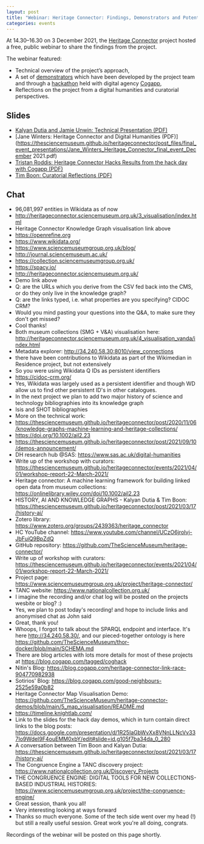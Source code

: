 ```yaml
---
layout: post
title: "Webinar: Heritage Connector: Findings, Demonstrators and Potential (3 December 2021)"
categories: events
---
```


At 14.30–16.30 on 3 December 2021, the [Heritage Connector](https://www.sciencemuseumgroup.org.uk/project/heritage-connector/) project hosted a free, public webinar to share the findings from the project.

The webinar featured: 

* Technical overview of the project’s approach,
* A set of [demonstrators](https://thesciencemuseum.github.io/heritage-connector-demos/) which have been developed by the project team and through a [hackathon](https://thesciencemuseum.github.io/heritageconnector/post/2021/12/05/Hackathon-Demos/) held with digital agency [Cogapp](https://www.cogapp.com),
* Reflections on the project from a digital humanities and curatorial perspectives.

## Slides

* [Kalyan Dutia and Jamie Unwin: Technical Presentation (PDF)](https://thesciencemuseum.github.io/heritageconnector/post_files/final_event_presentations/Kalyan_Dutia_Jamie_Unwin_Heritage_Connector_Final_Event_technical_presentation.pdf)
* [Jane Winters: Heritage Connector and Digital Humanities (PDF)](https://thesciencemuseum.github.io/heritageconnector/post_files/final_event_presentations/Jane_Winters_Heritage_Connector_final_event_December 2021.pdf)
* [Tristan Roddis:  Heritage Connector Hacks Results from the hack day with Cogapp (PDF)](https://thesciencemuseum.github.io/heritageconnector/post_files/final_event_presentations/Tristan_Roddis_Heritage_Connector_Hack_Day.pdf)
* [Tim Boon: Curatorial Reflections (PDF)](https://thesciencemuseum.github.io/heritageconnector/post_files/final_event_presentations/Tim_Boon_Heritage_Connector_Curatorial_Reflections_inc_Congruence_Engine.pdf)

## Chat

* 96,081,997 entities in Wikidata as of now
* <http://heritageconnector.sciencemuseum.org.uk/3_visualisation/index.html>
* Heritage Connector Knowledge Graph visualisation link above
* <https://openrefine.org>
* <https://www.wikidata.org/>
* <https://www.sciencemuseumgroup.org.uk/blog/>
* <http://journal.sciencemuseum.ac.uk/>
* <https://collection.sciencemuseumgroup.org.uk/>
* <https://spacy.io/>
* <http://heritageconnector.sciencemuseum.org.uk/>
* Demo link above
* Q: are the URLs which you derive from the CSV fed back into the CMS, or do they only live in the knowledge graph?
* Q: are the links typed, i.e. what properties are you specifying? CIDOC CRM?
* Would you mind pasting your questions into the Q&A, to make sure they don't get missed?
* Cool thanks!
* Both museum collections (SMG + V&A) visualisation here: <http://heritageconnector.sciencemuseum.org.uk/4_visualisation_vanda/index.html>
* Metadata explorer: <http://34.240.58.30:8010/view_connections>
* there have been contributions to Wikidata as part of the Wikimedian in Residence project, but not extensively
* So you were using Wikidata Q IDs as persistent identifiers
* <https://cidoc-crm.org/>
* Yes, Wikidata was largely used as a persistent identifier and though WD allow us to find other persistent ID's in other catalogues.
* In the next project we plan to add two major history of science and technology bibliographies into its knowledge graph
* Isis and SHOT bibliographies
* More on the technical work:
* <https://thesciencemuseum.github.io/heritageconnector/post/2020/11/06/knowledge-graphs-machine-learning-and-heritage-collections/>
* <https://doi.org/10.1002/ail2.23>
* <https://thesciencemuseum.github.io/heritageconnector/post/2021/09/10/demos-announcement/>
* DH research hub @SAS: https://www.sas.ac.uk/digital-humanities
* Write up of the workshop with curators: <https://thesciencemuseum.github.io/heritageconnector/events/2021/04/01/workshop-report-22-March-2021/>
* Heritage connector: A machine learning framework for building linked open data from museum collections: https://onlinelibrary.wiley.com/doi/10.1002/ail2.23
* HISTORY, AI AND KNOWLEDGE GRAPHS - Kalyan Dutia & Tim Boon: <https://thesciencemuseum.github.io/heritageconnector/post/2021/03/17/history-ai/>
* Zotero library: <https://www.zotero.org/groups/2439363/heritage_connector>
* HC YouTube channel: <https://www.youtube.com/channel/UCzO6jroIvj-JbFuiQ9BpZdQ>
* GitHub repository: <https://github.com/TheScienceMuseum/heritage-connector/>
* Write up of workshop with curators: <https://thesciencemuseum.github.io/heritageconnector/events/2021/04/01/workshop-report-22-March-2021/>
* Project page: <https://www.sciencemuseumgroup.org.uk/project/heritage-connector/>
* TANC website: <https://www.nationalcollection.org.uk/>
* I imagine the recording and/or chat log will be posted on the projects wesbite or blog? :)
* Yes, we plan to post today's recording! and hope to include links and anonymised chat as John said 
* Great, thank you!
* Whoops, I forgot to talk about the SPARQL endpoint and interface. It's here <http://34.240.58.30/>, and our pieced-together ontology is here <https://github.com/TheScienceMuseum/thor-docker/blob/main/SCHEMA.md>
* There are blog articles with lots more details for most of these projects at <https://blog.cogapp.com/tagged/coghack>
* Nitin's Blog: <https://blog.cogapp.com/heritage-connector-link-race-904770982938>
* Sotirios' Blog: <https://blog.cogapp.com/good-neighbours-2525e59a0b82>
* Heritage Connector Map Visualisation Demo: <https://github.com/TheScienceMuseum/heritage-connector-demos/blob/main/5_map_visualisation/README.md>
* <https://timeline.knightlab.com/>
* Link to the slides for the hack day demos, which in turn contain direct links to the blog posts: <https://docs.google.com/presentation/d/1R25IaGbWvXx8VNnLLNcVv337Io9WdeI9F4ouEMM0xbY/edit#slide=id.g105f7ba34da_0_280>
* A conversation between Tim Boon and Kalyan Dutia: <https://thesciencemuseum.github.io/heritageconnector/post/2021/03/17/history-ai/>
* The Congruence Engine a TANC discovery project: <https://www.nationalcollection.org.uk/Discovery_Projects>
* THE CONGRUENCE ENGINE: DIGITAL TOOLS FOR NEW COLLECTIONS-BASED INDUSTRIAL HISTORIES: <https://www.sciencemuseumgroup.org.uk/project/the-congruence-engine/>
* Great session, thank you all!
* Very interesting looking at ways forward
* Thanks so much everyone. Some of the tech side went over my head (!) but still a really useful session. Great work you're all doing, congrats.

Recordings of the webinar will be posted on this page shortly.

